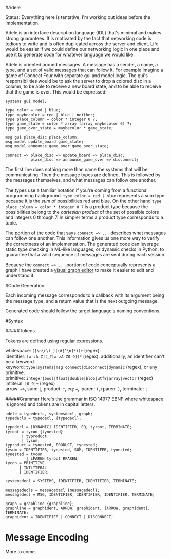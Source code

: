 #Adele

Status: Everything here is tentative, I'm working out ideas before the implementation.

Adele is an interface description language (IDL) that's minimal and makes strong guarantees. It is motivated by the fact that networking code is tedious to write and is often duplicated across the server and client. Life would be easier if we could define our networking logic in one place and use it to generate code for whatever language we would like.

Adele is oriented around messages. A message has a sender, a name, a type, and a set of valid messages that can follow it. For example imagine a game of Connect Four with separate gui and model logic. The gui's responsibilities would be to ask the server to drop a colored disc in a column, to be able to receive a new board state, and to be able to receive that the game is over. This would be expressed:

```
systems gui model;

type color = red | blue;
type maybecolor = red | blue | neither;
type place_column = color * integer 0 7;
type game_state = color * array (array maybecolor 6) 7;
type game_over_state = maybecolor * game_state;

msg gui place_disc place_column;
msg model update_board game_state;
msg model announce_game_over game_over_state;

connect => place_disc => update_board => place_disc;
           place_disc => announce_game_over => disconnect;
```

The first line does nothing more than name the systems that will be communicating. Then the message types are defined. This is followed by the messages themselves, and what messages can follow one another.

The types use a familiar notation if you're coming from a functional programming background. `type color = red | blue` represents a sum type because it is the *sum* of possibilities red and blue. On the other hand `type place_column = color * integer 0 7` is a product type because the possibilities belong to the *cartesian product* of the set of possible colors and integers 0 through 7. In simpler terms a product type corresponds to a tuple.

The portion of the code that says `connect => ...` describes what messages can follow one another. This information gives us one more way to verify the correctness of an implementation. The generated code can leverage static type checking in ML-like languages, or dynamic checks in Python, to guarantee that a valid sequence of messages are sent during each session.

Because the `connect => ...` portion of code conceptually represents a graph I have created a [visual graph editor](https://github.com/tmerr/adele-gui) to make it easier to edit and understand it.

#Code Generation

Each incoming message corresponds to a callback with its argument being the message type, and a return value that is the next outgoing message.

Generated code should follow the target language's naming conventions.

#Syntax

#####Tokens

Tokens are defined using regular expressions.

whitespace: `([\n\r\t ]|(#[^\n]*))+` (regex).  
identifier: `[a-zA-Z](_?[a-zA-Z0-9])*` (regex). additionally, an identifier can't be a keyword.  
keyword: `type|systems|msg|connect|disconnect|dynamic` (regex), or any primitive.  
primitive: `integer|bool|float|double|blob|utf8|array|vector` (regex)  
intliteral: `[0-9]+` (regex)  
arrow: `=>`, sum: `|`, product: `*`, eq: `=`, lparen: `(`, rparen: `)`, terminate: `;`  


#####Grammar
Here's the grammar in ISO 14977 EBNF where whitespace is ignored and tokens are in capital letters.
```
adele = typedecls, systemsdecl, graph;
typedecls = typedecl, {typedecl};

typedecl = [DYNAMIC] IDENTIFIER, EQ, tyroot, TERMINATE;
tyroot = tycon {tynested}
       | typroduct
       | tysum;
typroduct = tynested, PRODUCT, tynested;
tysum = IDENTIFIER, tynested, SUM, IDENTIFER, tynested;
tynested = tycon
         | LPAREN tyroot RPAREN;
tycon = PRIMITIVE
      | INTLITERAL
      | IDENTIFIER;

systemsdecl = SYSTEMS, IDENTIFIER, IDENTIFIER, TERMINATE;

messagedecls = messagedecl {messagedecl};
messagedecl = MSG, IDENTIFIER, IDENTIFIER, IDENTIFIER, TERMINATE;

graph = graphline {graphline};
graphline = graphident, ARROW, graphident, {ARROW, graphident}, TERMINATE;
graphident = IDENTIFIER | CONNECT | DISCONNECT;
```



Message Encoding
=========

More to come.
